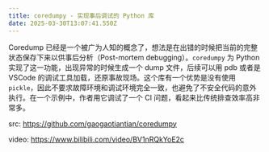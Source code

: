 ```yaml
---
title: coredumpy - 实现事后调试的 Python 库
date: 2025-03-30T13:07:41.550Z
---
```


Coredump 已经是一个被广为人知的概念了，想法是在出错的时候把当前的完整状态保存下来以供事后分析（Post-mortem debugging）。`coredumpy` 为 Python 实现了这一功能，出现异常的时候生成一个 dump 文件，后续可以用 pdb 或者是 VSCode 的调试工具加载，还原事故现场。这个库有一个优势是没有使用 `pickle`，因此不要求故障环境和调试环境完全一致，也避免了不安全代码的意外执行。在一个示例中，作者用它调试了一个 CI 问题，看起来比传统排查效率高非常多。

src: https://github.com/gaogaotiantian/coredumpy

video: https://www.bilibili.com/video/BV1nRQkYoE2c